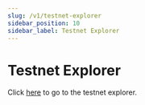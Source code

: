 ```yaml
---
slug: /v1/testnet-explorer
sidebar_position: 10
sidebar_label: Testnet Explorer
---
```


# Testnet Explorer

Click [here](https://sepolia.explorer.b3.fun/) to go to the testnet explorer.